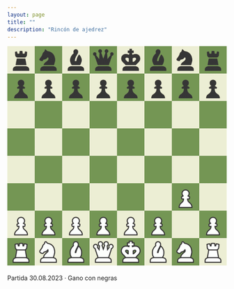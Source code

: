 ```yaml
---
layout: page
title: ""
description: "Rincón de ajedrez"
---
```


<div class="chess">
    <img src="assets/images/pages/chess/games/board.gif"/>
    <br/><br/>
Partida 30.08.2023 · Gano con negras
<br/>
</div>
